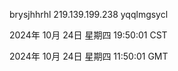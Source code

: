 brysjhhrhl 219.139.199.238 yqqlmgsycl

2024年 10月 24日 星期四 19:50:01 CST

2024年 10月 24日 星期四 11:50:01 GMT
